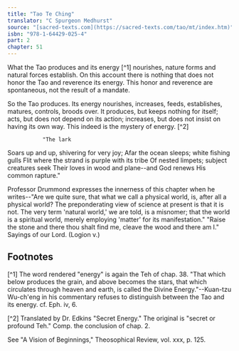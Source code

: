 ```yaml
---
title: "Tao Te Ching"
translator: "C Spurgeon Medhurst"
source: "[sacred-texts.com](https://sacred-texts.com/tao/mt/index.htm)"
isbn: "978-1-64429-025-4"
part: 2
chapter: 51
---
```

What the Tao produces and its energy [^1] nourishes, nature forms and natural forces establish. On this account there is nothing that does not honor the Tao and reverence its energy. This honor and reverence are spontaneous, not the result of a mandate.

So the Tao produces. Its energy nourishes, increases, feeds, establishes, matures, controls, broods over. It produces, but keeps nothing for itself; acts, but does not depend on its action; increases, but does not insist on having its own way. This indeed is the mystery of energy. [^2]

               "The lark

Soars up and up, shivering for very joy;
Afar the ocean sleeps; white fishing gulls
Flit where the strand is purple with its tribe
Of nested limpets; subject creatures seek
Their loves in wood and plane--and God renews
His common rapture."

Professor Drummond expresses the innerness of this chapter when he writes--"Are we quite sure, that what we call a physical world, is, after all a physical world? The preponderating view of science at present is that it is not. The very term 'natural world,' we are told, is a misnomer; that the world is a spiritual world, merely employing 'matter' for its manifestation." "Raise the stone and there thou shalt find me, cleave the wood and there am I." Sayings of our Lord. (Logion v.)

## Footnotes

[^1] The word rendered "energy" is again the Teh of chap. 38. "That which below produces the grain, and above becomes the stars, that which circulates through heaven and earth, is called the Divine Energy."--Kuan-tzu Wu-ch'eng in his commentary refuses to distinguish between the Tao and its energy. cf. Eph. iv, 6.

[^2] Translated by Dr. Edkins "Secret Energy." The original is "secret or profound Teh." Comp. the conclusion of chap. 2.

See "A Vision of Beginnings," Theosophical Review, vol. xxx, p. 125.